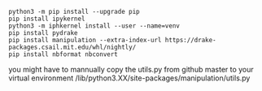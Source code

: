```
python3 -m pip install --upgrade pip
pip install ipykernel
python3 -m iphkernel install --user --name=venv
pip install pydrake
pip install manipulation --extra-index-url https://drake-packages.csail.mit.edu/whl/nightly/  
pip install nbformat nbconvert
```


you might have to mannually copy the utils.py from github master to your virtual environment /lib/python3.XX/site-packages/manipulation/utils.py
